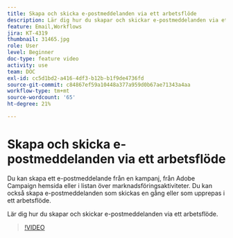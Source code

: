 ```yaml
---
title: Skapa och skicka e-postmeddelanden via ett arbetsflöde
description: Lär dig hur du skapar och skickar e-postmeddelanden via ett arbetsflöde.
feature: Email,Workflows
jira: KT-4319
thumbnail: 31465.jpg
role: User
level: Beginner
doc-type: feature video
activity: use
team: DOC
exl-id: cc5d1bd2-a416-4df3-b12b-b1f9de4736fd
source-git-commit: c84867ef59a10448a377a959d0b67ae71343a4aa
workflow-type: tm+mt
source-wordcount: '65'
ht-degree: 21%

---
```


# Skapa och skicka e-postmeddelanden via ett arbetsflöde

Du kan skapa ett e-postmeddelande från en kampanj, från Adobe Campaign hemsida eller i listan över marknadsföringsaktiviteter. Du kan också skapa e-postmeddelanden som skickas en gång eller som upprepas i ett arbetsflöde.

Lär dig hur du skapar och skickar e-postmeddelanden via ett arbetsflöde.

>[!VIDEO](https://video.tv.adobe.com/v/31465?quality=12&learn=on)
